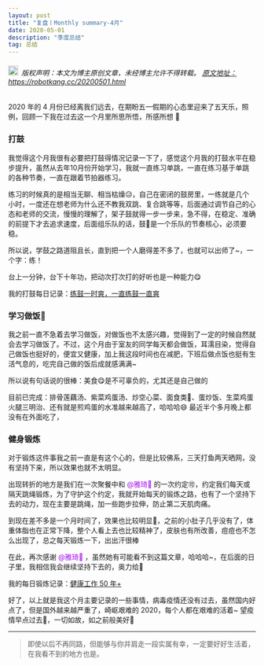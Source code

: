 ```yaml
---
layout: post
title: "复盘丨Monthly summary-4月"
date: 2020-05-01 
description: "季度总结"
tag: 总结
---   
```




<h6><img src="https://robotkang-1257995526.cos.ap-chengdu.myqcloud.com/icon/copyright.png" alt="copyright" style="display:inline;margin-bottom: -5px;" width="20" height="20"> 版权声明：本文为博主原创文章，未经博主允许不得转载。
<a target="_blank" href="https://robotkang.cc/20200501.html">原文地址：https://robotkang.cc/20200501.html </a>
</h6>     


2020 年的 4 月份已经离我们远去，在期盼五一假期的心态里迎来了五天乐，照例，回顾一下我在过去这一个月里所思所悟，所感所想 🤳                       

### 打鼓             

我觉得这个月我很有必要把打鼓得情况记录一下了，感觉这个月我的打鼓水平在稳步提升，虽然从去年10月份开始学习，我就一直练习单跳，一直在练习基于单跳的各种节奏，一直在跟着节拍器练习。              

练习的时候真的是相当无聊、相当枯燥😥，自己在密闭的鼓房里，一练就是几个小时，一度还在想老师为什么还不教我双跳、复合跳等等，后面通过调节自己的心态和老师的交流，慢慢的理解了，架子鼓就得一步一步来，急不得，在稳定、准确的前提下才去追求速度，后面组乐队的话，鼓🥁是一个乐队的节奏核心，必须要稳。              

所以说，学鼓之路道阻且长，直到把一个人磨得差不多了，也就可以出师了~，一个字：练！              

台上一分钟，台下十年功，把动次打次打的好听也是一种能力😋               

我的打鼓每日记录：<a href="https://www.yuque.com/docs/share/dc5785f6-bf2c-4187-86be-d83618fd77b7?#" target="_blank">练鼓一时爽，一直练鼓一直爽</a>                

### 学习做饭🍝                   

我之前一直不急着去学习做饭，对做饭也不太感兴趣，觉得到了一定的时候自然就会去学习做饭了。不过，这个月由于室友的同学每天都会做饭，耳濡目染，觉得自己做饭也挺好的，便宜又健康，加上我这段时间也在减肥，下班后做点饭也挺有生活气息的，吃完自己做的饭后成就感满满~                     

所以说有句话说的很棒：美食😋是不可辜负的，尤其还是自己做的                    

目前已完成：排骨莲藕汤、紫菜鸡蛋汤、炒空心菜、面食类🍜、蛋炒饭、生菜鸡蛋火腿三明治、还有就是煎鸡蛋的水准越来越高了，哈哈哈😄
最近半个多月晚上都没有在外面吃了，                         

### 健身锻炼                  

对于锻炼这件事我之前一直是有这个心的，但是比较佛系，三天打鱼两天晒网，没有坚持下来，所以效果也就不太明显。                     

出现转折的地方是我们在一次聚餐中和 <a style="color:#a510eb;text-decoration:none">@雅琦🐯</a> 的一次约定🉑，约定我们每天或隔天跳绳锻炼，为了守护这个约定，我就开始每天的锻炼之路，也有了一个坚持下去的动力，现在主要是跳绳，加一些跑步拉伸，防止第二天肌肉痛。                 

到现在差不多是一个月时间了，效果也比较明显🔅，之前的小肚子几乎没有了，体重体脂也在正常下降，整个人看上去也比较精神了，皮肤也有所改善，痘痘也不怎么出现了，总之每天锻炼一下，出出汗很棒                      

在此，再次感谢 <a style="color:#a510eb;text-decoration:none">@雅琦🐯</a> ，虽然她有可能看不到这篇文章，哈哈哈~，在后面的日子里，我相信我会继续坚持下去的，奥力给💪                

我的每日锻炼记录：<a href="https://www.yuque.com/docs/share/62c23bdd-bfd1-4839-9b13-e58beabe9d86?#" target="_blank">健康工作 50 年+</a>                      

好了，以上就是我这个月主要记录的一些事情，病毒疫情还没有过去，虽然国内好点了，但是国外越来越严重了，崎岖艰难的 2020，每个人都在艰难的活着~
望疫情早点过去🙏，一切如故，如之前般美好🎉               

----------
>  即使以后不再同路，但能够与你并肩走一段实属有幸，一定要好好生活着，在我看不到的地方也是。                  



  
















